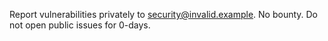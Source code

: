 Report vulnerabilities privately to security@invalid.example. No bounty.
Do not open public issues for 0-days.
